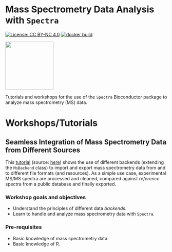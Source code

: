 # Mass Spectrometry Data Analysis with `Spectra`

[![License: CC BY-NC 4.0](https://img.shields.io/badge/License-CC%20BY--NC%204.0-lightgrey.svg)](https://creativecommons.org/licenses/by-nc/4.0/)
[![docker build](https://img.shields.io/docker/build/jorainer/SpectraTutorials)](https://hub.docker.com/repositories/jorainer/SpectraTutorials)

<img
src="https://raw.githubusercontent.com/rformassspectrometry/stickers/master/Spectra/Spectra.png"
height="150">

Tutorials and workshops for the use of the `Spectra` Bioconductor package to
analyze mass spectrometry (MS) data.

# Workshops/Tutorials

## Seamless Integration of Mass Spectrometry Data from Different Sources

This
[tutorial](https://jorainer.github.io/SpectraTutorials/articles/analyzing-MS-data-from-different-sources-with-Spectra.html)
(source: [here](https://github.com/jorainer/SpectraTutorials/blob/main/vignettes/analyzing-MS-data-from-different-sources-with-Spectra.Rmd))
shows the use of different backends (extending the `MsBackend` class) to import
and export mass spectrometry data from and to different file formats (and
resources). As a simple use case, experimental MS/MS spectra are processed and
cleaned, compared against *reference* spectra from a public database and finally
exported.

### Workshop goals and objectives

- Understand the principles of different data *backends*.
- Learn to handle and analyze mass spectrometry data with `Spectra`.

### Pre-requisites

- Basic knowledge of mass spectrometry data.
- Basic knowledge of R.
